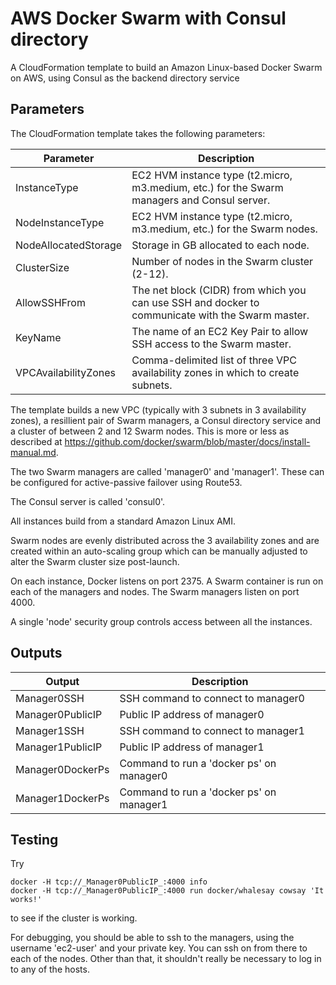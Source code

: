 # AWS Docker Swarm with Consul directory
A CloudFormation template to build an Amazon Linux-based Docker Swarm on AWS, using
Consul as the backend directory service

## Parameters

The CloudFormation template takes the following parameters:

| Parameter | Description |
|-----------|-------------|
| InstanceType | EC2 HVM instance type (t2.micro, m3.medium, etc.) for the Swarm managers and Consul server. |
| NodeInstanceType | EC2 HVM instance type (t2.micro, m3.medium, etc.) for the Swarm nodes. |
| NodeAllocatedStorage | Storage in GB allocated to each node. |
| ClusterSize | Number of nodes in the Swarm cluster (2-12). |
| AllowSSHFrom | The net block (CIDR) from which you can use SSH and docker to communicate with the Swarm master. |
| KeyName | The name of an EC2 Key Pair to allow SSH access to the Swarm master. |
| VPCAvailabilityZones | Comma-delimited list of three VPC availability zones in which to create subnets. |

The template builds a new VPC (typically with 3 subnets in 3 availability zones),
a resillient pair of Swarm managers, a Consul directory service and a cluster of between
2 and 12 Swarm nodes.
This is more or less as described at https://github.com/docker/swarm/blob/master/docs/install-manual.md.

The two Swarm managers are called 'manager0' and 'manager1'.
These can be configured for active-passive failover using Route53.

The Consul server is called 'consul0'.

All instances build from a standard Amazon Linux AMI.

Swarm nodes are evenly distributed across the 3 availability zones and are created
within an auto-scaling group which can be manually adjusted to alter
the Swarm cluster size post-launch.

On each instance, Docker listens on port 2375.
A Swarm container is run on each of the managers and nodes.
The Swarm managers listen on port 4000.

A single 'node' security group controls access between all the instances.

## Outputs

| Output | Description |
|--------|-------------|
| Manager0SSH | SSH command to connect to manager0 |
| Manager0PublicIP | Public IP address of manager0 |
| Manager1SSH | SSH command to connect to manager1 |
| Manager1PublicIP | Public IP address of manager1 |
| Manager0DockerPs | Command to run a 'docker ps' on manager0 |
| Manager1DockerPs | Command to run a 'docker ps' on manager1 |

## Testing

Try

    docker -H tcp://_Manager0PublicIP_:4000 info
    docker -H tcp://_Manager0PublicIP_:4000 run docker/whalesay cowsay 'It works!'

to see if the cluster is working.

For debugging, you should be able to ssh to the managers, using the username 'ec2-user' and your private key.
You can ssh on from there to each of the nodes. Other than that, it shouldn't really be necessary to
log in to any of the hosts.
